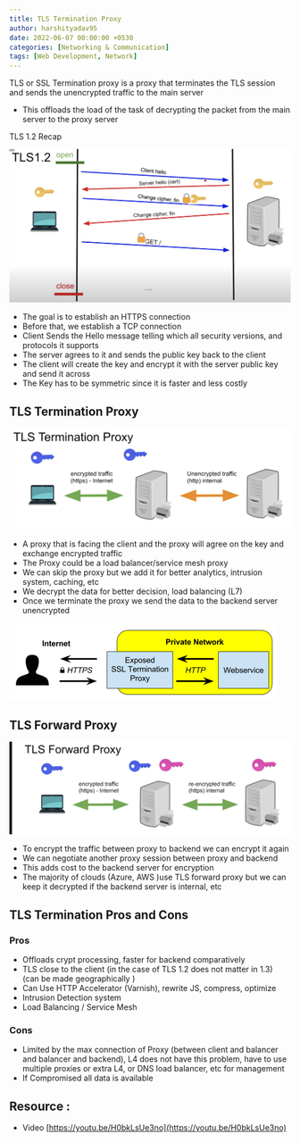 ```yaml
---
title: TLS Termination Proxy
author: harshityadav95
date: 2022-06-07 00:00:00 +0530
categories: [Networking & Communication]
tags: [Web Development, Network]
---
```



TLS or SSL  Termination proxy is a proxy that terminates the TLS session and sends the unencrypted traffic to the main server 

- This offloads the load of the task of decrypting the packet from the main server to the proxy server

TLS 1.2 Recap

![harshityadav95](https://raw.githubusercontent.com/harshityadav95/staticfiles/main/TLS%20Termination%20Proxy/Untitled.png)

- The goal is to establish an HTTPS connection
- Before that, we establish a TCP connection
- Client Sends the Hello message telling which all security versions, and protocols it supports
- The server agrees to it and sends the public key back to the client
- The client will create the key and encrypt it with the server public key and send it across
- The Key has to be symmetric since it is faster and less costly

## TLS Termination Proxy

![harshityadav95](https://raw.githubusercontent.com/harshityadav95/staticfiles/main/TLS%20Termination%20Proxy/Untitled%201.png)

- A proxy that is facing the client and the proxy will agree on the key and exchange encrypted traffic
- The Proxy could be a load balancer/service mesh proxy
- We can skip the proxy but we add it for better analytics, intrusion system, caching, etc
- We decrypt the data for better decision, load balancing (L7)
- Once we terminate the proxy we send the data to the backend server unencrypted

![harshityadav95](https://raw.githubusercontent.com/harshityadav95/staticfiles/main/TLS%20Termination%20Proxy/Untitled%202.png)

## TLS Forward Proxy

![harshityadav95](https://raw.githubusercontent.com/harshityadav95/staticfiles/main/TLS%20Termination%20Proxy/Untitled%203.png)

- To encrypt the traffic between proxy to backend we can encrypt it again
- We can negotiate another proxy session between proxy and backend
- This adds cost to the backend server for encryption
- The majority of clouds (Azure, AWS )use TLS forward proxy but we can keep it decrypted if the backend server is internal, etc

## TLS Termination Pros and Cons

### Pros

- Offloads crypt processing, faster for backend comparatively
- TLS close to the  client (in the case of TLS 1.2  does not matter in 1.3) (can be made geographically )
- Can Use HTTP Accelerator (Varnish), rewrite JS, compress, optimize
- Intrusion Detection system
- Load Balancing / Service Mesh

### Cons

- Limited by the max connection of Proxy (between client and balancer and balancer and backend), L4 does not have this problem, have to use multiple proxies or extra L4, or DNS load balancer, etc for management
- If Compromised all data is available

## Resource :

- Video [https://youtu.be/H0bkLsUe3no](https://youtu.be/H0bkLsUe3no)
